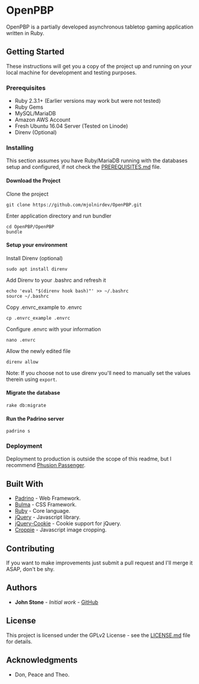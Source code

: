 # OpenPBP

OpenPBP is a partially developed asynchronous tabletop gaming application written in Ruby.

## Getting Started

These instructions will get you a copy of the project up and running on your local machine for development and testing purposes.

### Prerequisites

* Ruby 2.3.1+ (Earlier versions may work but were not tested)
* Ruby Gems
* MySQL/MariaDB
* Amazon AWS Account
* Fresh Ubuntu 16.04 Server (Tested on Linode)
* Direnv (Optional)

### Installing
This section assumes you have Ruby/MariaDB running with the databases setup and configured, if not check the [PREREQUISITES.md](PREREQUISITES.md) file.

#### Download the Project

Clone the project

```
git clone https://github.com/mjolnirdev/OpenPBP.git
```

Enter application directory and run bundler

```
cd OpenPBP/OpenPBP
bundle
```

#### Setup your environment

Install Direnv (optional)

```
sudo apt install direnv
```

Add Direnv to your .bashrc and refresh it
```
echo 'eval "$(direnv hook bash)"' >> ~/.bashrc
source ~/.bashrc
```

Copy .envrc_example to .envrc
```
cp .envrc_example .envrc
```

Configure .envrc with your information
```
nano .envrc
```

Allow the newly edited file
```
direnv allow
```

Note: If you choose not to use direnv you'll need to manually set the values therein using `export`.

#### Migrate the database
```
rake db:migrate
```

#### Run the Padrino server

```
padrino s
```


### Deployment

Deployment to production is outside the scope of this readme, but I recommend [Phusion Passenger](https://www.phusionpassenger.com/install#open-source).

## Built With

* [Padrino](https://github.com/padrino/padrino-framework) - Web Framework.
* [Bulma](https://github.com/jgthms/bulma) - CSS Framework.
* [Ruby](https://rometools.github.io/rome/) - Core language.
* [jQuery](https://github.com/jquery/jquery) - Javascript library.
* [jQuery-Cookie](https://github.com/carhartl/jquery-cookie) - Cookie support for jQuery.
* [Croppie](https://github.com/Foliotek/Croppie) - Javascript image cropping.

## Contributing

If you want to make improvements just submit a pull request and I'll merge it ASAP, don't be shy.

## Authors

* **John Stone** - *Initial work* - [GitHub](https://github.com/john-stone)

## License

This project is licensed under the GPLv2 License - see the [LICENSE.md](LICENSE.md) file for details.

## Acknowledgments

* Don, Peace and Theo.